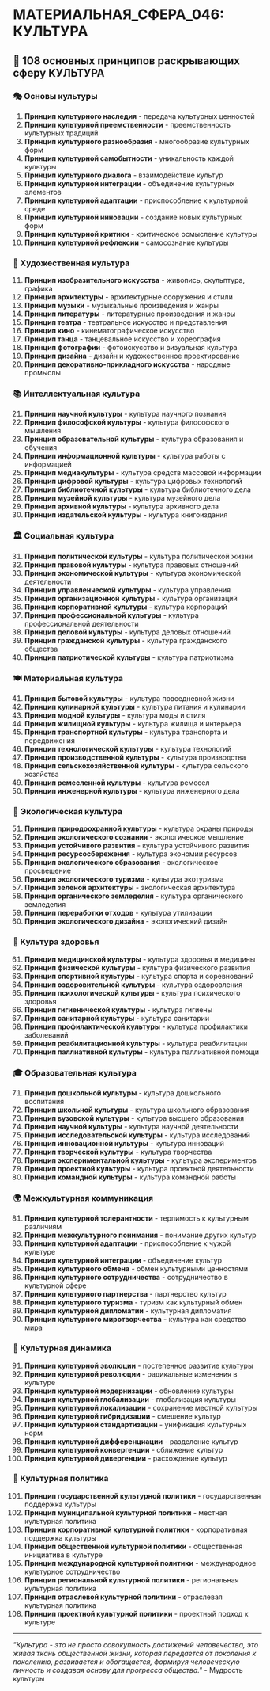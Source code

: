 # МАТЕРИАЛЬНАЯ_СФЕРА_046: КУЛЬТУРА

## 🌟 108 основных принципов раскрывающих сферу КУЛЬТУРА

### 🎭 Основы культуры

1. **Принцип культурного наследия** - передача культурных ценностей
2. **Принцип культурной преемственности** - преемственность культурных традиций
3. **Принцип культурного разнообразия** - многообразие культурных форм
4. **Принцип культурной самобытности** - уникальность каждой культуры
5. **Принцип культурного диалога** - взаимодействие культур
6. **Принцип культурной интеграции** - объединение культурных элементов
7. **Принцип культурной адаптации** - приспособление к культурной среде
8. **Принцип культурной инновации** - создание новых культурных форм
9. **Принцип культурной критики** - критическое осмысление культуры
10. **Принцип культурной рефлексии** - самосознание культуры

### 🎨 Художественная культура

11. **Принцип изобразительного искусства** - живопись, скульптура, графика
12. **Принцип архитектуры** - архитектурные сооружения и стили
13. **Принцип музыки** - музыкальные произведения и жанры
14. **Принцип литературы** - литературные произведения и жанры
15. **Принцип театра** - театральное искусство и представления
16. **Принцип кино** - кинематографическое искусство
17. **Принцип танца** - танцевальное искусство и хореография
18. **Принцип фотографии** - фотоискусство и визуальная культура
19. **Принцип дизайна** - дизайн и художественное проектирование
20. **Принцип декоративно-прикладного искусства** - народные промыслы

### 📚 Интеллектуальная культура

21. **Принцип научной культуры** - культура научного познания
22. **Принцип философской культуры** - культура философского мышления
23. **Принцип образовательной культуры** - культура образования и обучения
24. **Принцип информационной культуры** - культура работы с информацией
25. **Принцип медиакультуры** - культура средств массовой информации
26. **Принцип цифровой культуры** - культура цифровых технологий
27. **Принцип библиотечной культуры** - культура библиотечного дела
28. **Принцип музейной культуры** - культура музейного дела
29. **Принцип архивной культуры** - культура архивного дела
30. **Принцип издательской культуры** - культура книгоиздания

### 🏛️ Социальная культура

31. **Принцип политической культуры** - культура политической жизни
32. **Принцип правовой культуры** - культура правовых отношений
33. **Принцип экономической культуры** - культура экономической деятельности
34. **Принцип управленческой культуры** - культура управления
35. **Принцип организационной культуры** - культура организаций
36. **Принцип корпоративной культуры** - культура корпораций
37. **Принцип профессиональной культуры** - культура профессиональной деятельности
38. **Принцип деловой культуры** - культура деловых отношений
39. **Принцип гражданской культуры** - культура гражданского общества
40. **Принцип патриотической культуры** - культура патриотизма

### 🍽️ Материальная культура

41. **Принцип бытовой культуры** - культура повседневной жизни
42. **Принцип кулинарной культуры** - культура питания и кулинарии
43. **Принцип модной культуры** - культура моды и стиля
44. **Принцип жилищной культуры** - культура жилища и интерьера
45. **Принцип транспортной культуры** - культура транспорта и передвижения
46. **Принцип технологической культуры** - культура технологий
47. **Принцип производственной культуры** - культура производства
48. **Принцип сельскохозяйственной культуры** - культура сельского хозяйства
49. **Принцип ремесленной культуры** - культура ремесел
50. **Принцип инженерной культуры** - культура инженерного дела

### 🌱 Экологическая культура

51. **Принцип природоохранной культуры** - культура охраны природы
52. **Принцип экологического сознания** - экологическое мышление
53. **Принцип устойчивого развития** - культура устойчивого развития
54. **Принцип ресурсосбережения** - культура экономии ресурсов
55. **Принцип экологического образования** - экологическое просвещение
56. **Принцип экологического туризма** - культура экотуризма
57. **Принцип зеленой архитектуры** - экологическая архитектура
58. **Принцип органического земледелия** - культура органического земледелия
59. **Принцип переработки отходов** - культура утилизации
60. **Принцип экологического дизайна** - экологический дизайн

### 🏥 Культура здоровья

61. **Принцип медицинской культуры** - культура здоровья и медицины
62. **Принцип физической культуры** - культура физического развития
63. **Принцип спортивной культуры** - культура спорта и соревнований
64. **Принцип оздоровительной культуры** - культура оздоровления
65. **Принцип психологической культуры** - культура психического здоровья
66. **Принцип гигиенической культуры** - культура гигиены
67. **Принцип санитарной культуры** - культура санитарии
68. **Принцип профилактической культуры** - культура профилактики заболеваний
69. **Принцип реабилитационной культуры** - культура реабилитации
70. **Принцип паллиативной культуры** - культура паллиативной помощи

### 🎓 Образовательная культура

71. **Принцип дошкольной культуры** - культура дошкольного воспитания
72. **Принцип школьной культуры** - культура школьного образования
73. **Принцип вузовской культуры** - культура высшего образования
74. **Принцип научной культуры** - культура научной деятельности
75. **Принцип исследовательской культуры** - культура исследований
76. **Принцип инновационной культуры** - культура инноваций
77. **Принцип творческой культуры** - культура творчества
78. **Принцип экспериментальной культуры** - культура экспериментов
79. **Принцип проектной культуры** - культура проектной деятельности
80. **Принцип командной культуры** - культура командной работы

### 🌍 Межкультурная коммуникация

81. **Принцип культурной толерантности** - терпимость к культурным различиям
82. **Принцип межкультурного понимания** - понимание других культур
83. **Принцип культурной адаптации** - приспособление к чужой культуре
84. **Принцип культурной интеграции** - объединение культур
85. **Принцип культурного обмена** - обмен культурными ценностями
86. **Принцип культурного сотрудничества** - сотрудничество в культурной сфере
87. **Принцип культурного партнерства** - партнерство культур
88. **Принцип культурного туризма** - туризм как культурный обмен
89. **Принцип культурной дипломатии** - культурная дипломатия
90. **Принцип культурного миротворчества** - культура как средство мира

### 🔄 Культурная динамика

91. **Принцип культурной эволюции** - постепенное развитие культуры
92. **Принцип культурной революции** - радикальные изменения в культуре
93. **Принцип культурной модернизации** - обновление культуры
94. **Принцип культурной глобализации** - глобализация культуры
95. **Принцип культурной локализации** - сохранение местной культуры
96. **Принцип культурной гибридизации** - смешение культур
97. **Принцип культурной стандартизации** - унификация культурных норм
98. **Принцип культурной дифференциации** - разделение культур
99. **Принцип культурной конвергенции** - сближение культур
100. **Принцип культурной дивергенции** - расхождение культур

### 🎯 Культурная политика

101. **Принцип государственной культурной политики** - государственная поддержка культуры
102. **Принцип муниципальной культурной политики** - местная культурная политика
103. **Принцип корпоративной культурной политики** - корпоративная поддержка культуры
104. **Принцип общественной культурной политики** - общественная инициатива в культуре
105. **Принцип международной культурной политики** - международное культурное сотрудничество
106. **Принцип региональной культурной политики** - региональная культурная политика
107. **Принцип отраслевой культурной политики** - отраслевая культурная политика
108. **Принцип проектной культурной политики** - проектный подход к культуре

---

*"Культура - это не просто совокупность достижений человечества, это живая ткань общественной жизни, которая передается от поколения к поколению, развивается и обогащается, формируя человеческую личность и создавая основу для прогресса общества."* - Мудрость культуры
